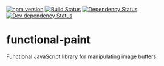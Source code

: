 [![npm version][npm-svg]][npm-url]
[![Build Status][travis-svg]][travis-url]
[![Dependency Status][david-deps-svg]][david-deps-url]
[![Dev dependency Status][david-devdeps-svg]][david-devdeps-url]

# functional-paint

Functional JavaScript library for manipulating image buffers.

[npm-svg]: https://img.shields.io/npm/v/functional-paint.svg
[npm-url]: https://www.npmjs.com/package/functional-paint
[travis-svg]: https://travis-ci.org/andormade/functional-paint.com.svg?branch=master
[travis-url]: https://travis-ci.org/andormade/functional-paint.com
[david-deps-svg]: https://david-dm.org/andormade/functional-paint.com.svg
[david-deps-url]: https://david-dm.org/andormade/functional-paint.com
[david-devdeps-svg]: https://david-dm.org/andormade/functional-paint.com/dev-status.svg
[david-devdeps-url]: https://david-dm.org/andormade/functional-paint.com#info=devDependencies
